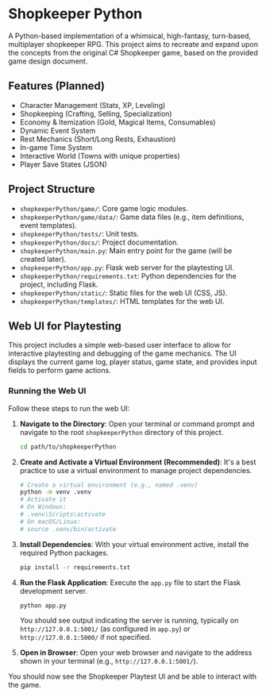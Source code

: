 # Shopkeeper Python

A Python-based implementation of a whimsical, high-fantasy, turn-based, multiplayer shopkeeper RPG.
This project aims to recreate and expand upon the concepts from the original C# Shopkeeper game, based on the provided game design document.

## Features (Planned)

*   Character Management (Stats, XP, Leveling)
*   Shopkeeping (Crafting, Selling, Specialization)
*   Economy & Itemization (Gold, Magical Items, Consumables)
*   Dynamic Event System
*   Rest Mechanics (Short/Long Rests, Exhaustion)
*   In-game Time System
*   Interactive World (Towns with unique properties)
*   Player Save States (JSON)

## Project Structure

*   `shopkeeperPython/game/`: Core game logic modules.
*   `shopkeeperPython/game/data/`: Game data files (e.g., item definitions, event templates).
*   `shopkeeperPython/tests/`: Unit tests.
*   `shopkeeperPython/docs/`: Project documentation.
*   `shopkeeperPython/main.py`: Main entry point for the game (will be created later).
*   `shopkeeperPython/app.py`: Flask web server for the playtesting UI.
*   `shopkeeperPython/requirements.txt`: Python dependencies for the project, including Flask.
*   `shopkeeperPython/static/`: Static files for the web UI (CSS, JS).
*   `shopkeeperPython/templates/`: HTML templates for the web UI.

## Web UI for Playtesting

This project includes a simple web-based user interface to allow for interactive playtesting and debugging of the game mechanics. The UI displays the current game log, player status, game state, and provides input fields to perform game actions.

### Running the Web UI

Follow these steps to run the web UI:

1.  **Navigate to the Directory**:
    Open your terminal or command prompt and navigate to the root `shopkeeperPython` directory of this project.
    ```bash
    cd path/to/shopkeeperPython
    ```

2.  **Create and Activate a Virtual Environment (Recommended)**:
    It's a best practice to use a virtual environment to manage project dependencies.
    ```bash
    # Create a virtual environment (e.g., named .venv)
    python -m venv .venv
    # Activate it
    # On Windows:
    # .venv\Scripts\activate
    # On macOS/Linux:
    # source .venv/bin/activate
    ```

3.  **Install Dependencies**:
    With your virtual environment active, install the required Python packages.
    ```bash
    pip install -r requirements.txt
    ```

4.  **Run the Flask Application**:
    Execute the `app.py` file to start the Flask development server.
    ```bash
    python app.py
    ```
    You should see output indicating the server is running, typically on `http://127.0.0.1:5001/` (as configured in `app.py`) or `http://127.0.0.1:5000/` if not specified.

5.  **Open in Browser**:
    Open your web browser and navigate to the address shown in your terminal (e.g., `http://127.0.0.1:5001/`).

You should now see the Shopkeeper Playtest UI and be able to interact with the game.
